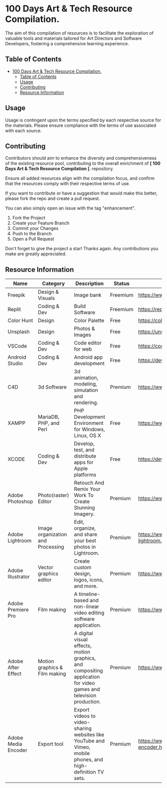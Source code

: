 # 100 Days Art & Tech Resource Compilation.

The aim of this compilation of resources is to facilitate the exploration of valuable tools and materials tailored for Art Directors and Software Developers, fostering a comprehensive learning experience.

## Table of Contents

- [100 Days Art \& Tech Resource Compilation.](#100-days-art--tech-resource-compilation)
  - [Table of Contents](#table-of-contents)
  - [Usage](#usage)
  - [Contributing](#contributing)
  - [Resource Information](#resource-information)

## Usage

Usage is contingent upon the terms specified by each respective source for the materials. Please ensure compliance with the terms of use associated with each source.

## Contributing

Contributors should aim to enhance the diversity and comprehensiveness of the existing resource pool, contributing to the overall enrichment of **[ 100 Days Art & Tech Resource Compilation ]**. repository.

Ensure all added resources align with the compilation focus, and confirm that the resources comply with their respective terms of use.

If you want to contribute or have a suggestion that would make this better, please fork the repo and create a pull request.

You can also simply open an issue with the tag "enhancement".

1. Fork the Project
2. Create your Feature Branch
3. Commit your Changes
4. Push to the Branch
5. Open a Pull Request

Don't forget to give the project a star! Thanks again. Any contributions you make are greatly appreciated.

## Resource Information

| Name                | Category                          | Description                                                                                                       | Status   | Link                                                    |
| ------------------- | --------------------------------- | ----------------------------------------------------------------------------------------------------------------- | -------- | ------------------------------------------------------- |
| Freepik             | Design & Visuals                  | Image bank                                                                                                        | Freemium | https://www.freepik.com/                                |
| Replit              | Coding & Dev                      | Build Software                                                                                                    | Freemium | https://replit.com/                                     |
| Color Hunt          | Design                            | Color Palette                                                                                                     | Free     | https://colorhunt.co                                    |
| Unsplash            | Design                            | Photos & Images                                                                                                   | Free     | https://unsplash.com                                    |
| VSCode              | Coding & Dev                      | Code editor for web                                                                                               | Free     | https://code.visualstudio.com/                          |
| Android Studio      | Coding & Dev                      | Android app development                                                                                           | Free     | https://developer.android.com/studio                    |
| C4D                 | 3d Software                       | 3d animation, modeling, simulation and rendering.                                                                 | Premium  | https://www.maxon.net/en/cinema-4d                      |
| XAMPP               | MariaDB, PHP, and Perl            | PHP Development Environment for Windows, Linux, OS X                                                              | Free     | https://www.apachefriends.org/                          |
| XCODE               | Coding & Dev                      | Develop, test, and distribute apps for Apple platforms                                                            | Free     | https://developer.apple.com/xcode/                      |
| Adobe Photoshop     | Photo(raster) Editor              | Retouch And Remix Your Work To Create Stunning Imagery.                                                           | Premium  | https://www.adobe.com/ng/products/photoshop.html        |
| Adobe Lightroom     | Image organization and Processing | Edit, organize, and share your best photos in Lightroom.                                                          | Premium  | https://www.adobe.com/products/photoshop-lightroom.html |
| Adobe Illustrator   | Vector graphics editor            | Create custom design, logos, icons, and more.                                                                     | Premium  | https://www.adobe.com/products/illustrator.html         |
| Adobe Premiere Pro  | Film making                       | A timeline-based and non-linear video editing software application.                                               | Premium  | https://www.adobe.com/products/premiere.html            |
| Adobe After Effect  | Motion graphics & Film making     | A digital visual effects, motion graphics, and compositing application for video games and television production. | Premium  | https://www.adobe.com/ng/products/aftereffects.html     |
| Adobe Media Encoder | Export tool                       | Export videos to video-sharing websites like YouTube and Vimeo, mobile phones, and high-definition TV sets.       | Premium  | https://www.adobe.com/ng/products/media-encoder.html    |
